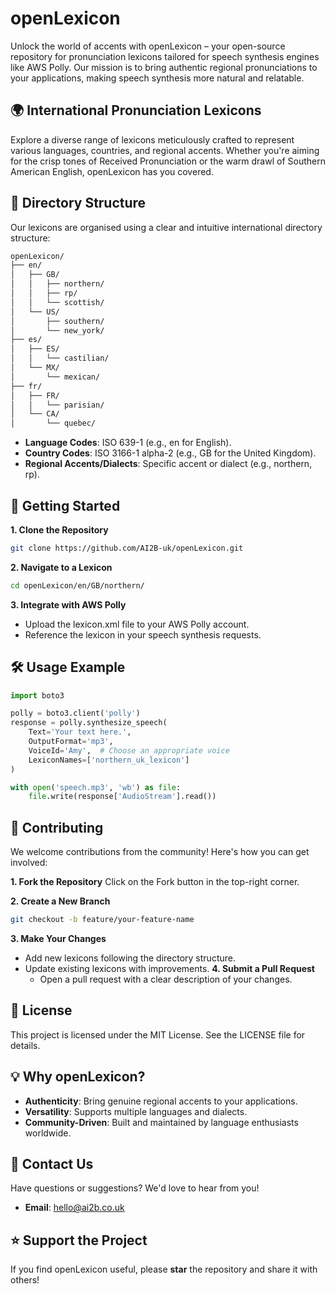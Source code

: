 # openLexicon
Unlock the world of accents with openLexicon – your open-source repository for pronunciation lexicons tailored for speech synthesis engines like AWS Polly. Our mission is to bring authentic regional pronunciations to your applications, making speech synthesis more natural and relatable.

## 🌍 International Pronunciation Lexicons
Explore a diverse range of lexicons meticulously crafted to represent various languages, countries, and regional accents. Whether you're aiming for the crisp tones of Received Pronunciation or the warm drawl of Southern American English, openLexicon has you covered.

## 📂 Directory Structure
Our lexicons are organised using a clear and intuitive international directory structure:
  ```bash
  openLexicon/
  ├── en/
  │   ├── GB/
  │   │   ├── northern/
  │   │   ├── rp/
  │   │   └── scottish/
  │   └── US/
  │       ├── southern/
  │       └── new_york/
  ├── es/
  │   ├── ES/
  │   │   └── castilian/
  │   └── MX/
  │       └── mexican/
  ├── fr/
  │   ├── FR/
  │   │   └── parisian/
  │   └── CA/
  │       └── quebec/
  ```
- **Language Codes**: ISO 639-1 (e.g., en for English).
- **Country Codes**: ISO 3166-1 alpha-2 (e.g., GB for the United Kingdom).
- **Regional Accents/Dialects**: Specific accent or dialect (e.g., northern, rp).

## 🚀 Getting Started
**1. Clone the Repository**
  ```bash
  git clone https://github.com/AI2B-uk/openLexicon.git
  ```
**2. Navigate to a Lexicon**
  ```bash
  cd openLexicon/en/GB/northern/
  ```
**3. Integrate with AWS Polly**
- Upload the lexicon.xml file to your AWS Polly account.
- Reference the lexicon in your speech synthesis requests.

## 🛠️ Usage Example
  ```python
  import boto3
  
  polly = boto3.client('polly')
  response = polly.synthesize_speech(
      Text='Your text here.',
      OutputFormat='mp3',
      VoiceId='Amy',  # Choose an appropriate voice
      LexiconNames=['northern_uk_lexicon']
  )
  
  with open('speech.mp3', 'wb') as file: 
      file.write(response['AudioStream'].read())
  ```
## 🤝 Contributing
We welcome contributions from the community! Here's how you can get involved:

**1. Fork the Repository**
Click on the Fork button in the top-right corner.

**2. Create a New Branch**
   ```bash
   git checkout -b feature/your-feature-name
   ```
**3. Make Your Changes**
- Add new lexicons following the directory structure.
- Update existing lexicons with improvements.
**4. Submit a Pull Request**
  - Open a pull request with a clear description of your changes.

## 📄 License
This project is licensed under the MIT License. See the LICENSE file for details.

## 💡 Why openLexicon?
- **Authenticity**: Bring genuine regional accents to your applications.
- **Versatility**: Supports multiple languages and dialects.
- **Community-Driven**: Built and maintained by language enthusiasts worldwide.

## 📧 Contact Us
Have questions or suggestions? We'd love to hear from you!
- **Email**: hello@ai2b.co.uk

## ⭐ Support the Project
If you find openLexicon useful, please **star** the repository and share it with others!
